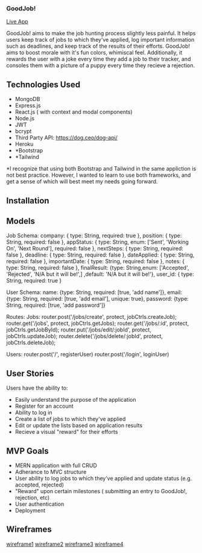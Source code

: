 ### GoodJob!

[Live App](https://goodjobsoproud.herokuapp.com/home)

GoodJob! aims to make the job hunting process slightly less painful. It helps users keep track of jobs to which they’ve applied, log important information such as deadlines, and keep track of the results of their efforts.  GoodJob! aims to boost morale with it's fun colors, whimiscal feel.  Additionally, it rewards the user with a joke every time they add a job to their tracker, and consoles them with a picture of a puppy every time they recieve a rejection.



## Technologies Used

- MongoDB
- Express.js
- React.js ( with context and modal components)
- Node.js
- JWT
- bcrypt
- Third Party API: https://dog.ceo/dog-api/
- Heroku
- *Bootstrap
- *Tailwind

*I recognize that using both Bootstrap and Tailwind in the same appliction is not best practice. However, I wanted to learn to use both frameworks, and get a sense of which will best meet my needs going forward.

## Installation 


## Models

Job Schema:
  company: { type: String, required: true },
  position: { type: String, required: false },
  appStatus: { type: String, enum: ['Sent', 'Working On', 'Next Round'], required: false },
  nextSteps: { type: String, required: false },
  deadline: { type: String, required: false },
  dateApplied: { type: String, required: false },
  importantDate: { type: String, required: false },
  notes: { type: String, required: false },
  finalResult: {type: String,enum: ['Accepted', 'Rejected', 'N/A but it will be!',] ,default: 'N/A but it will be!'}, 
  user_id: { type: String, required: true }

User Schema:
  name: {type: String, required: [true, 'add name']},
  email: {type: String, required: [true, 'add email'], unique: true},
  password: {type: String, required: [true, 'add password']}


Routes:
   Jobs:
   router.post('/jobs/create', protect, jobCtrls.createJob);
   router.get('/jobs', protect, jobCtrls.getJobs);
   router.get('/jobs/:id', protect, jobCtrls.getJobById);
   router.put('/jobs/edit/:jobId', protect, jobCtrls.updateJob);
   router.delete('/jobs/delete/:jobId', protect, jobCtrls.deleteJob);

   Users:
   router.post('/', registerUser)
   router.post('/login', loginUser)



## User Stories

Users have the ability to:

- Easily understand the purpose of the application
- Register for an account
- Ability to log in 
- Create a list of jobs to which they've applied
- Edit or update the lists based on application results
- Recieve a  visual "reward" for their efforts

## MVP Goals

- MERN application with full CRUD
- Adherance to MVC structure
- User ability to log jobs to which they’ve applied and update status (e.g. accepted, rejected)
- "Reward" upon certain milestones ( submitting an entry to GoodJob!, rejection, etc)
- User authentication
- Deployment

## Wireframes

[wireframe1](src./assets/wireframes/Wireframe1/.png)
[wireframe2](src./assets/wireframes/Wireframe2/.png)
[wireframe3](src./assets/wireframes/Wireframe3.png)
[wireframe4](src./assets/wireframes/Wireframe4.png)


